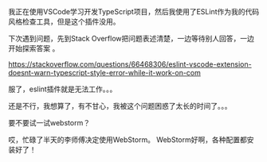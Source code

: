 我正在使用VSCode学习开发TypeScript项目，然后我使用了ESLint作为我的代码风格检查工具，但是这个插件没用。

下次遇到问题，先到Stack Overflow把问题表述清楚，一边等待别人回答，一边开始探索答案
。


https://stackoverflow.com/questions/66468306/eslint-vscode-extension-doesnt-warn-typescript-style-error-while-it-work-on-com

服了，eslint插件就是无法工作。。。

还是不行，我想算了，有不甘心，我被这个问题困惑了太长的时间了。。。

要不要试一试webstorm？

哎，忙碌了半天的李师傅决定使用WebStorm。 WebStorm好啊，各种配置都安装好了！

